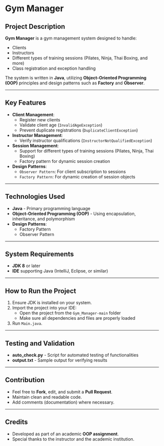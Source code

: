 # Gym Manager

## Project Description
**Gym Manager** is a gym management system designed to handle:
- Clients
- Instructors
- Different types of training sessions (Pilates, Ninja, Thai Boxing, and more)
- Class registration and exception handling

The system is written in **Java**, utilizing **Object-Oriented Programming (OOP)** principles and design patterns such as **Factory** and **Observer**.

---

## Key Features
- **Client Management**:
  - Register new clients
  - Validate client age (`InvalidAgeException`)
  - Prevent duplicate registrations (`DuplicateClientException`)
- **Instructor Management**:
  - Verify instructor qualifications (`InstructorNotQualifiedException`)
- **Session Management**:
  - Support for different types of training sessions (Pilates, Ninja, Thai Boxing)
  - Factory pattern for dynamic session creation
- **Design Patterns**:
  - `Observer Pattern`: For client subscription to sessions
  - `Factory Pattern`: For dynamic creation of session objects

---

## Technologies Used
- **Java** - Primary programming language
- **Object-Oriented Programming (OOP)** - Using encapsulation, inheritance, and polymorphism
- **Design Patterns**:
  - Factory Pattern
  - Observer Pattern

---

## System Requirements
- **JDK 8** or later
- **IDE** supporting Java (IntelliJ, Eclipse, or similar)

---

## How to Run the Project
1. Ensure JDK is installed on your system.
2. Import the project into your IDE:
   - Open the project from the `Gym_Manager-main` folder
   - Make sure all dependencies and files are properly loaded
3. Run `Main.java`.

---

## Testing and Validation
- **auto_check.py** - Script for automated testing of functionalities
- **output.txt** - Sample output for verifying results

---

## Contribution
- Feel free to **Fork**, edit, and submit a **Pull Request**.
- Maintain clean and readable code.
- Add comments (documentation) where necessary.

---

## Credits
- Developed as part of an academic **OOP assignment**.
- Special thanks to the instructor and the academic institution.


